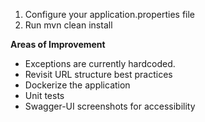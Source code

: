 1. Configure your application.properties file
2. Run mvn clean install


**Areas of Improvement**
* Exceptions are currently hardcoded.
* Revisit URL structure best practices
* Dockerize the application
* Unit tests
* Swagger-UI screenshots for accessibility
